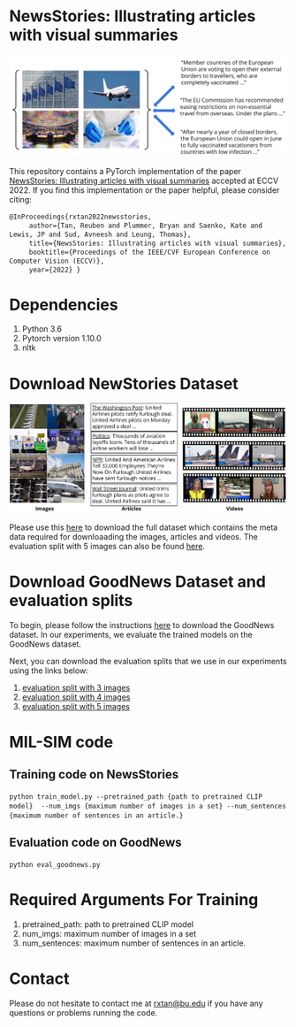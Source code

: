 # NewsStories: Illustrating articles with visual summaries

![alt text](motivational_figure.png)

This repository contains a PyTorch implementation of the paper [NewsStories: Illustrating articles with visual summaries](https://arxiv.org/abs/2009.07698) accepted at ECCV 2022. If you find this implementation or the paper helpful, please consider citing:

    @InProceedings{rxtan2022newsstories,
         author={Tan, Reuben and Plummer, Bryan and Saenko, Kate and Lewis, JP and Sud, Avneesh and Leung, Thomas},
         title={NewsStories: Illustrating articles with visual summaries},
         booktitle={Proceedings of the IEEE/CVF European Conference on Computer Vision (ECCV)},
         year={2022} }
    
# Dependencies

1. Python 3.6
2. Pytorch version 1.10.0
3. nltk

# Download NewStories Dataset

![alt text](dataset.png)

Please use this [here](https://storage.googleapis.com/gresearch/news-stories/full_newsstories_filtered_split.json) to download the full dataset which contains the meta data required for downloaading the images, articles and videos. The evaluation split with 5 images can also be found [here](https://storage.googleapis.com/gresearch/news-stories/final_5_images_newsstories_eval_split.json).

# Download GoodNews Dataset and evaluation splits

To begin, please follow the instructions [here](https://github.com/furkanbiten/GoodNews) to download the GoodNews dataset. In our experiments, we evaluate the trained models on the GoodNews dataset.

Next, you can download the evaluation splits that we use in our experiments using the links below:
1. [evaluation split with 3 images](https://storage.googleapis.com/gresearch/news-stories/goodnews_evaluation/split_3_images_eval_articles.json)
2. [evaluation split with 4 images](https://storage.googleapis.com/gresearch/news-stories/goodnews_evaluation/split_4_images_eval_articles.json)
3. [evaluation split with 5 images](https://storage.googleapis.com/gresearch/news-stories/goodnews_evaluation/split_5_images_eval_articles.json)

# MIL-SIM code

## Training code on NewsStories

`python train_model.py --pretrained_path {path to pretrained CLIP model}  --num_imgs {maximum number of images in a set} --num_sentences {maximum number of sentences in an article.}`

## Evaluation code on GoodNews

`python eval_goodnews.py`

# Required Arguments For Training

1. pretrained_path: path to pretrained CLIP model
2. num_imgs: maximum number of images in a set
3. num_sentences: maximum number of sentences in an article.

# Contact
Please do not hesitate to contact me at rxtan@bu.edu if you have any questions or problems running the code.
